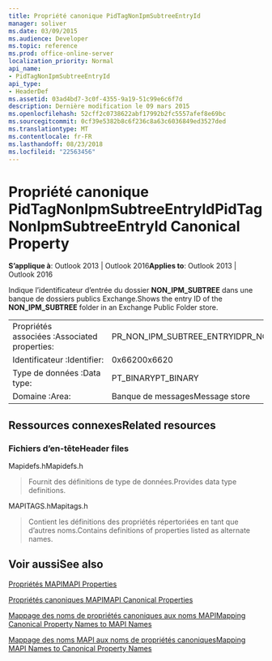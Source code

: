 ```yaml
---
title: Propriété canonique PidTagNonIpmSubtreeEntryId
manager: soliver
ms.date: 03/09/2015
ms.audience: Developer
ms.topic: reference
ms.prod: office-online-server
localization_priority: Normal
api_name:
- PidTagNonIpmSubtreeEntryId
api_type:
- HeaderDef
ms.assetid: 03ad4bd7-3c0f-4355-9a19-51c99e6c6f7d
description: Dernière modification le 09 mars 2015
ms.openlocfilehash: 52cff2c0738622abf17992b2fc5557afef8e69bc
ms.sourcegitcommit: 0cf39e5382b8c6f236c8a63c6036849ed3527ded
ms.translationtype: MT
ms.contentlocale: fr-FR
ms.lasthandoff: 08/23/2018
ms.locfileid: "22563456"
---
```

# <a name="pidtagnonipmsubtreeentryid-canonical-property"></a><span data-ttu-id="b47ec-103">Propriété canonique PidTagNonIpmSubtreeEntryId</span><span class="sxs-lookup"><span data-stu-id="b47ec-103">PidTagNonIpmSubtreeEntryId Canonical Property</span></span>

  
  
<span data-ttu-id="b47ec-104">**S’applique à**: Outlook 2013 | Outlook 2016</span><span class="sxs-lookup"><span data-stu-id="b47ec-104">**Applies to**: Outlook 2013 | Outlook 2016</span></span> 
  
<span data-ttu-id="b47ec-105">Indique l’identificateur d’entrée du dossier **NON_IPM_SUBTREE** dans une banque de dossiers publics Exchange.</span><span class="sxs-lookup"><span data-stu-id="b47ec-105">Shows the entry ID of the **NON_IPM_SUBTREE** folder in an Exchange Public Folder store.</span></span> 
  
|||
|:-----|:-----|
|<span data-ttu-id="b47ec-106">Propriétés associées :</span><span class="sxs-lookup"><span data-stu-id="b47ec-106">Associated properties:</span></span>  <br/> |<span data-ttu-id="b47ec-107">PR_NON_IPM_SUBTREE_ENTRYID</span><span class="sxs-lookup"><span data-stu-id="b47ec-107">PR_NON_IPM_SUBTREE_ENTRYID</span></span>  <br/> |
|<span data-ttu-id="b47ec-108">Identificateur :</span><span class="sxs-lookup"><span data-stu-id="b47ec-108">Identifier:</span></span>  <br/> |<span data-ttu-id="b47ec-109">0x6620</span><span class="sxs-lookup"><span data-stu-id="b47ec-109">0x6620</span></span>  <br/> |
|<span data-ttu-id="b47ec-110">Type de données :</span><span class="sxs-lookup"><span data-stu-id="b47ec-110">Data type:</span></span>  <br/> |<span data-ttu-id="b47ec-111">PT_BINARY</span><span class="sxs-lookup"><span data-stu-id="b47ec-111">PT_BINARY</span></span>  <br/> |
|<span data-ttu-id="b47ec-112">Domaine :</span><span class="sxs-lookup"><span data-stu-id="b47ec-112">Area:</span></span>  <br/> |<span data-ttu-id="b47ec-113">Banque de messages</span><span class="sxs-lookup"><span data-stu-id="b47ec-113">Message store</span></span>  <br/> |
   
## <a name="related-resources"></a><span data-ttu-id="b47ec-114">Ressources connexes</span><span class="sxs-lookup"><span data-stu-id="b47ec-114">Related resources</span></span>

### <a name="header-files"></a><span data-ttu-id="b47ec-115">Fichiers d’en-tête</span><span class="sxs-lookup"><span data-stu-id="b47ec-115">Header files</span></span>

<span data-ttu-id="b47ec-116">Mapidefs.h</span><span class="sxs-lookup"><span data-stu-id="b47ec-116">Mapidefs.h</span></span>
  
> <span data-ttu-id="b47ec-117">Fournit des définitions de type de données.</span><span class="sxs-lookup"><span data-stu-id="b47ec-117">Provides data type definitions.</span></span>
    
<span data-ttu-id="b47ec-118">MAPITAGS.h</span><span class="sxs-lookup"><span data-stu-id="b47ec-118">Mapitags.h</span></span>
  
> <span data-ttu-id="b47ec-119">Contient les définitions des propriétés répertoriées en tant que d’autres noms.</span><span class="sxs-lookup"><span data-stu-id="b47ec-119">Contains definitions of properties listed as alternate names.</span></span>
    
## <a name="see-also"></a><span data-ttu-id="b47ec-120">Voir aussi</span><span class="sxs-lookup"><span data-stu-id="b47ec-120">See also</span></span>



[<span data-ttu-id="b47ec-121">Propriétés MAPI</span><span class="sxs-lookup"><span data-stu-id="b47ec-121">MAPI Properties</span></span>](mapi-properties.md)
  
[<span data-ttu-id="b47ec-122">Propriétés canoniques MAPI</span><span class="sxs-lookup"><span data-stu-id="b47ec-122">MAPI Canonical Properties</span></span>](mapi-canonical-properties.md)
  
[<span data-ttu-id="b47ec-123">Mappage des noms de propriétés canoniques aux noms MAPI</span><span class="sxs-lookup"><span data-stu-id="b47ec-123">Mapping Canonical Property Names to MAPI Names</span></span>](mapping-canonical-property-names-to-mapi-names.md)
  
[<span data-ttu-id="b47ec-124">Mappage des noms MAPI aux noms de propriétés canoniques</span><span class="sxs-lookup"><span data-stu-id="b47ec-124">Mapping MAPI Names to Canonical Property Names</span></span>](mapping-mapi-names-to-canonical-property-names.md)

